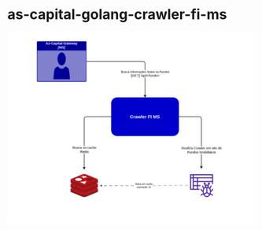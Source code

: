 # as-capital-golang-crawler-fi-ms

![Desenho do Sistem em Alto Nivel](/doc/crawler-fi-design.drawio.png)
